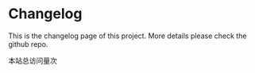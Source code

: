 # Changelog

This is the changelog page of this project. More details please check the github repo.

<script async src="//busuanzi.ibruce.info/busuanzi/2.3/busuanzi.pure.mini.js"></script>
<script >
        $(document).ready(function() {
            var int = setInterval(fixCount, 50);  // 50ms周期检测函数
            var countOffset = 20000;  // 初始化首次数据
           function fixCount() {                   
             if ($("#busuanzi_container_site_pv").css("display") != "none")
               {
                  $("#busuanzi_value_site_pv").html(parseInt($("#busuanzi_value_site_pv").html()) + countOffset); // 加上初始数据 
                  clearInterval(int); // 停止检测
             }  
         }           
        });
    </script>
<span id="busuanzi_container_site_pv">本站总访问量<span id="busuanzi_value_site_pv"></span>次</span>
